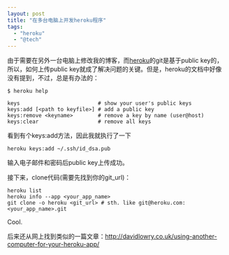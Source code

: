 ```yaml
---
layout: post
title: "在多台电脑上开发heroku程序"
tags:
  - "heroku"
  - "@tech"
---
```


由于需要在另外一台电脑上修改我的博客，而[heroku](http://heroku.com)的git是基于public key的，所以，如何上传public key就成了解决问题的关键。但是，heroku的文档中好像没有提到，不过，总是有办法的：

```
$ heroku help

keys                         # show your user's public keys
keys:add [<path to keyfile>] # add a public key
keys:remove <keyname>        # remove a key by name (user@host)
keys:clear                   # remove all keys

```

看到有个keys:add方法，因此我就执行了一下

```
heroku keys:add ~/.ssh/id_dsa.pub
```

输入电子邮件和密码后public key上传成功。

接下来，clone代码(需要先找到你的git_url)：

```
heroku list
heroku info --app <your_app_name>
git clone -o heroku <git_url> # sth. like git@heroku.com:<your_app_name>.git
```

Cool.

后来还从网上找到类似的一篇文章：<http://davidlowry.co.uk/using-another-computer-for-your-heroku-app/>
